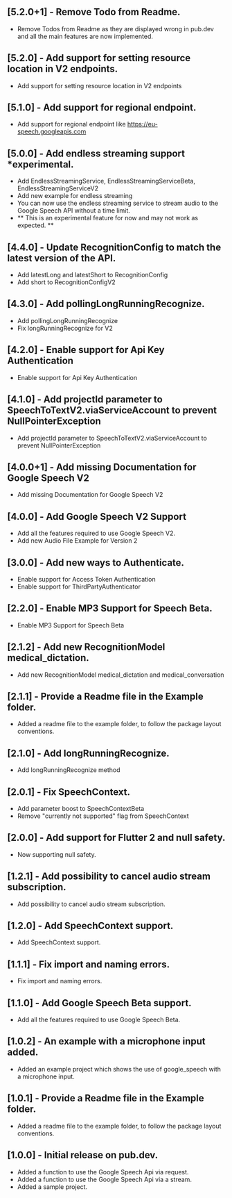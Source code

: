 ## [5.2.0+1] - Remove Todo from Readme.
* Remove Todos from Readme as they are displayed wrong in pub.dev and all the main features are now implemented.

## [5.2.0] - Add support for setting resource location in V2 endpoints.
* Add support for setting resource location in V2 endpoints

## [5.1.0] - Add support for regional endpoint.
* Add support for regional endpoint like https://eu-speech.googleapis.com

## [5.0.0] - Add endless streaming support *experimental.
* Add EndlessStreamingService, EndlessStreamingServiceBeta, EndlessStreamingServiceV2
* Add new example for endless streaming
* You can now use the endless streaming service to stream audio to the Google Speech API without a time limit.
* ** This is an experimental feature for now and may not work as expected. **

## [4.4.0] - Update RecognitionConfig to match the latest version of the API.
* Add latestLong and latestShort to RecognitionConfig
* Add short to RecognitionConfigV2

## [4.3.0] - Add pollingLongRunningRecognize.
* Add pollingLongRunningRecognize
* Fix longRunningRecognize for V2

## [4.2.0] - Enable support for Api Key Authentication
* Enable support for Api Key Authentication

## [4.1.0] - Add projectId parameter to SpeechToTextV2.viaServiceAccount to prevent NullPointerException
* Add projectId parameter to SpeechToTextV2.viaServiceAccount to prevent NullPointerException

## [4.0.0+1] - Add missing Documentation for Google Speech V2
* Add missing Documentation for Google Speech V2

## [4.0.0] - Add Google Speech V2 Support
* Add all the features required to use Google Speech V2.
* Add new Audio File Example for Version 2

## [3.0.0] - Add new ways to Authenticate.
* Enable support for Access Token Authentication
* Enable support for ThirdPartyAuthenticator

## [2.2.0] - Enable MP3 Support for Speech Beta.
* Enable MP3 Support for Speech Beta

## [2.1.2] - Add new RecognitionModel medical_dictation.
* Add new RecognitionModel medical_dictation and medical_conversation

## [2.1.1] - Provide a Readme file in the Example folder.
* Added a readme file to the example folder, to follow the package layout conventions.

## [2.1.0] - Add longRunningRecognize.
* Add longRunningRecognize method

## [2.0.1] - Fix SpeechContext.
* Add parameter boost to SpeechContextBeta
* Remove "currently not supported" flag from SpeechContext

## [2.0.0] - Add support for Flutter 2 and null safety.
* Now supporting null safety.

## [1.2.1] - Add possibility to cancel audio stream subscription.
* Add possibility to cancel audio stream subscription.

## [1.2.0] - Add SpeechContext support.
* Add SpeechContext support.

## [1.1.1] - Fix import and naming errors.
* Fix import and naming errors.

## [1.1.0] - Add Google Speech Beta support.
* Add all the features required to use Google Speech Beta.

## [1.0.2] - An example with a microphone input added.
* Added an example project which shows the use of google_speech with a microphone input.

## [1.0.1] - Provide a Readme file in the Example folder.
* Added a readme file to the example folder, to follow the package layout conventions.

## [1.0.0] - Initial release on pub.dev.
* Added a function to use the Google Speech Api via request.
* Added a function to use the Google Speech Api via a stream.
* Added a sample project.

